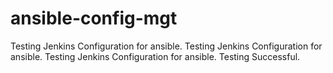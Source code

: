 # ansible-config-mgt

Testing Jenkins Configuration for ansible.
Testing Jenkins Configuration for ansible.
Testing Jenkins Configuration for ansible.
Testing Successful.
